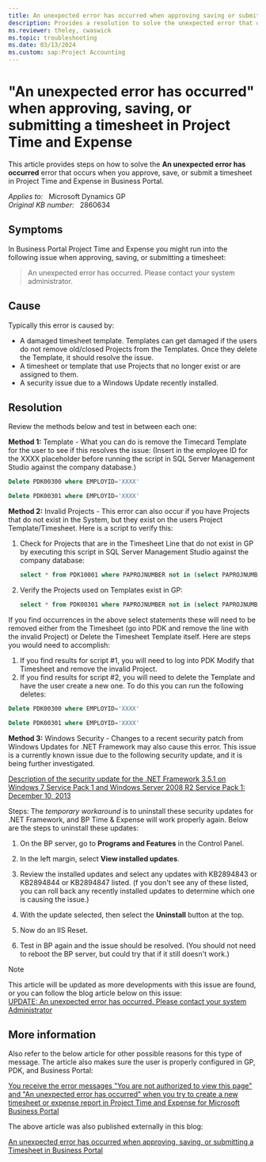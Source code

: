 ```yaml
---
title: An unexpected error has occurred when approving saving or submitting a Timesheet in Project Time and Expense
description: Provides a resolution to solve the unexpected error that occurs when you try to approve, save, or submit a timesheet in Project Time and Expense in Business Portal.
ms.reviewer: theley, cwaswick
ms.topic: troubleshooting
ms.date: 03/13/2024
ms.custom: sap:Project Accounting
---
```

# "An unexpected error has occurred" when approving, saving, or submitting a timesheet in Project Time and Expense

This article provides steps on how to solve the **An unexpected error has occurred** error that occurs when you approve, save, or submit a timesheet in Project Time and Expense in Business Portal.

_Applies to:_ &nbsp; Microsoft Dynamics GP  
_Original KB number:_ &nbsp; 2860634

## Symptoms

In Business Portal Project Time and Expense you might run into the following issue when approving, saving, or submitting a timesheet:

> An unexpected error has occurred. Please contact your system administrator.

## Cause

Typically this error is caused by:

- A damaged timesheet template. Templates can get damaged if the users do not remove old/closed Projects from the Templates. Once they delete the Template, it should resolve the issue.
- A timesheet or template that use Projects that no longer exist or are assigned to them.
- A security issue due to a Windows Update recently installed.

## Resolution

Review the methods below and test in between each one:

**Method 1:** Template - What you can do is remove the Timecard Template for the user to see if this resolves the issue: (Insert in the employee ID for the XXXX placeholder before running the script in SQL Server Management Studio against the company database.)

```sql
Delete PDK00300 where EMPLOYID='XXXX'
```

```sql
Delete PDK00301 where EMPLOYID='XXXX'
```

**Method 2:** Invalid Projects - This error can also occur if you have Projects that do not exist in the System, but they exist on the users Project Template/Timesheet. Here is a script to verify this:

1. Check for Projects that are in the Timesheet Line that do not exist in GP by executing this script in SQL Server Management Studio against the company database:

    ```sql
    select * from PDK10001 where PAPROJNUMBER not in (select PAPROJNUMBER from PA01201)
    ```

2. Verify the Projects used on Templates exist in GP:

    ```sql
    select * from PDK00301 where PAPROJNUMBER not in (select PAPROJNUMBER from PA01201)
    ```

If you find occurrences in the above select statements these will need to be removed either from the Timesheet (go into PDK and remove the line with the invalid Project) or Delete the Timesheet Template itself. Here are steps you would need to accomplish:

1. If you find results for script #1, you will need to log into PDK Modify that Timesheet and remove the invalid Project.
2. If you find results for script #2, you will need to delete the Template and have the user create a new one. To do this you can run the following deletes:

```sql
Delete PDK00300 where EMPLOYID='XXXX'
```

```sql
Delete PDK00301 where EMPLOYID='XXXX'
```

**Method 3:** Windows Security - Changes to a recent security patch from Windows Updates for .NET Framework may also cause this error. This issue is a currently known issue due to the following security update, and it is being further investigated.

[Description of the security update for the .NET Framework 3.5.1 on Windows 7 Service Pack 1 and Windows Server 2008 R2 Service Pack 1: December 10, 2013](https://support.microsoft.com/topic/description-of-the-security-update-for-the-net-framework-3-5-1-on-windows-7-service-pack-1-and-windows-server-2008-r2-service-pack-1-december-10-2013-27f6ee51-0109-c40e-95ac-569fd34a85f0)

Steps: The *temporary workaround* is to uninstall these security updates for .NET Framework, and BP Time & Expense will work properly again. Below are the steps to uninstall these updates:

1. On the BP server, go to **Programs and Features** in the Control Panel.
2. In the left margin, select **View installed updates**.
3. Review the installed updates and select any updates with KB2894843 or KB2894844 or KB2894847 listed. (f you don't see any of these listed, you can roll back any recently installed updates to determine which one is causing the issue.)

4. With the update selected, then select the **Uninstall** button at the top.
5. Now do an IIS Reset.
6. Test in BP again and the issue should be resolved. (You should not need to reboot the BP server, but could try that if it still doesn't work.)

> [!NOTE]
> This article will be updated as more developments with this issue are found, or you can follow the blog article below on this issue:  
> [UPDATE: An unexpected error has occurred. Please contact your system Administrator](https://community.dynamics.com/blogs/post/?postid=f93a79d0-4d48-4792-bebe-ddf112dccdec)

## More information

Also refer to the below article for other possible reasons for this type of message. The article also makes sure the user is properly configured in GP, PDK, and Business Portal:

[You receive the error messages "You are not authorized to view this page" and "An unexpected error has occurred" when you try to create a new timesheet or expense report in Project Time and Expense for Microsoft Business Portal](https://support.microsoft.com/topic/you-receive-the-error-messages-you-are-not-authorized-to-view-this-page-and-an-unexpected-error-has-occurred-when-you-try-to-create-a-new-timesheet-or-expense-report-in-project-time-and-expense-for-microsoft-business-portal-5fd06a3d-6316-c4c0-a44f-c28004eb7c6c)

The above article was also published externally in this blog:

[An unexpected error has occurred when approving, saving, or submitting a Timesheet in Business Portal](https://community.dynamics.com/blogs/post/?postid=55f74235-199a-413f-9476-265627ab563e)

